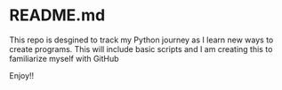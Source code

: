 # README.md

This repo is desgined to track my Python journey as I learn new ways to create programs.
This will include basic scripts and I am creating this to familiarize myself with GitHub

Enjoy!!
